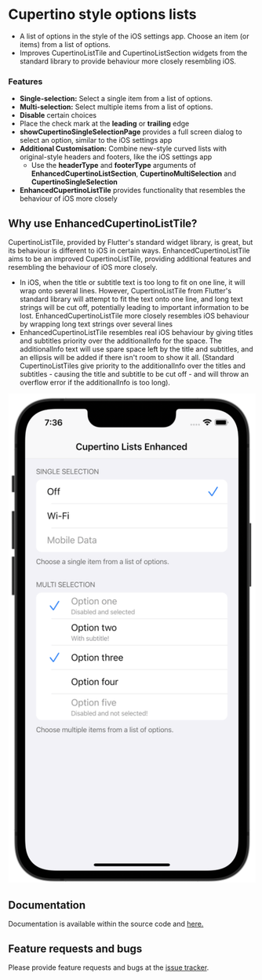 # Cupertino style options lists

* A list of options in the style of the iOS settings app. Choose an item (or items) from a list of options. 
* Improves CupertinoListTile and CupertinoListSection widgets from the standard library to provide behaviour more closely resembling iOS.

### Features
* **Single-selection:** Select a single item from a list of options.
* **Multi-selection:** Select multiple items from a list of options.
* **Disable** certain choices
* Place the check mark at the **leading** or **trailing** edge
* **showCupertinoSingleSelectionPage** provides a full screen dialog to select an option, similar to the iOS settings app
* **Additional Customisation:** Combine new-style curved lists with original-style headers and footers, like the iOS settings app
  * Use the **headerType** and **footerType** arguments of **EnhancedCupertinoListSection**, **CupertinoMultiSelection** and **CupertinoSingleSelection** 
* **EnhancedCupertinoListTile** provides functionality that resembles the behaviour of iOS more closely

## Why use EnhancedCupertinoListTile?

CupertinoListTile, provided by Flutter's standard widget library, is great, but its behaviour is different to iOS in certain ways. EnhancedCupertinoListTile aims to be an improved CupertinoListTile, providing additional features and resembling the behaviour of iOS more closely.  

* In iOS, when the title or subtitle text is too long to fit on one line, it will wrap onto several lines. However, CupertinoListTile from Flutter's standard library will attempt to fit the text onto one line, and long text strings will be cut off, potentially leading to important information to be lost. EnhancedCupertinoListTile more closely resembles iOS behaviour by wrapping long text strings over several lines
* EnhancedCupertinoListTile resembles real iOS behaviour by giving titles and subtitles priority over the additionalInfo for the space. The additionalInfo text will use spare space left by the title and subtitles, and an ellipsis will be added if there isn't room to show it all. (Standard CupertinoListTiles give priority to the additionalInfo over the titles and subtitles - causing the title and subtitle to be cut off - and will throw an overflow error if the additionalInfo is too long). 


![Example screenshot](https://raw.githubusercontent.com/NickPGibson/cupertino_lists_enhanced/main/misc/images/example.png)

## Documentation

Documentation is available within the source code and [here.](https://pub.dev/documentation/cupertino_lists_enhanced/latest/index.html)

## Feature requests and bugs

Please provide feature requests and bugs at the [issue tracker](https://github.com/NickPGibson/cupertino_lists_enhanced/issues).
